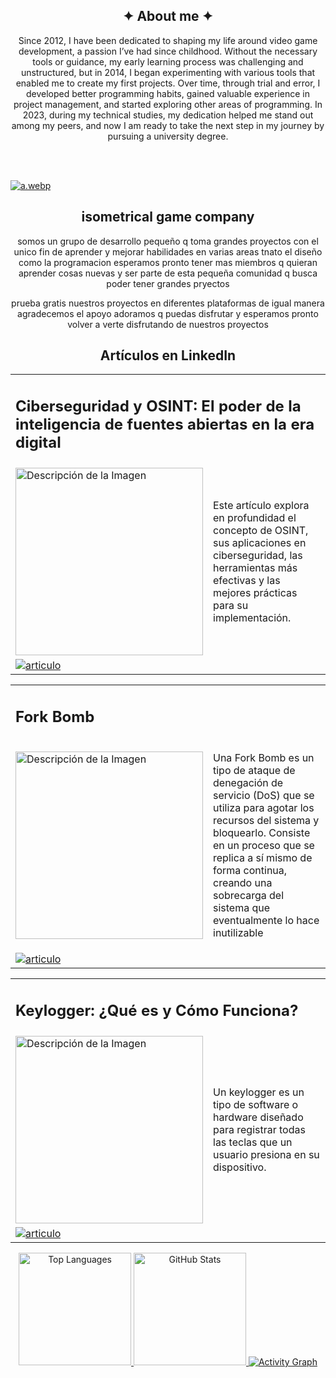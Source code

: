 <!-- si revisas el codigo lo voy a fragmentar y no quiero tener un codigo limpio super estetico est
estoy cansado de eso solo voy a tener cosas funcionales si quieres ver codigo mas limpio revisa mis 
otros proyectos si te interesa trabajar puedes contactarme por cualquier medio o red social-->



<!-- xxxxxxxxxxxxxxxxxxxxxxxxxxxxxxxxxxxxxxxxxxxxxxxxxxxxxxxxxxxxxxxxxxxxxxxxxxxxxxxxxxxxxxxxxxxxxxx Sobre mi   xxxxxxxxxxxxxxxxxxxxxxxxxxxxxxxxxxxxxxxxxxxxxxxxxxxxxxxxxxxxxxxxxxxxxxxxxxxxxxxxxxxxxxxxxxxxxxx -->
<section align="center"> 

<h1> ✦ About me ✦ </h1>

<p>
       Since 2012, I have been dedicated to shaping my life around video game development, a passion I’ve had since childhood. Without the necessary tools or guidance, my early learning process was challenging and unstructured, but in 2014, I began experimenting with
       various tools that enabled me to create my first projects. Over time, through trial and error, I developed better programming habits, gained valuable experience in project management, and started exploring other areas of programming. In 2023, during my
       technical studies, my dedication helped me stand out among my peers, and now I am ready to take the next step in my journey by pursuing a university degree.
</p>

<br> </br> </section>

<!-- banner --> 

[![a.webp](https://i.postimg.cc/7ZMmj0Ss/a.webp)](https://postimg.cc/pmrfF9Gz)




<!-- xxxxxxxxxxxxxxxxxxxxxxxxxxxxxxxxxxxxxxxxxxxxxxxxxxxxxxxxxxxxxxxxxxxxxxxxxxxxxxxxxxxxxxxxxxxxxxx exp laboral xxxxxxxxxxxxxxxxxxxxxxxxxxxxxxxxxxxxxxxxxxxxxxxxxxxxxxxxxxxxxxxxxxxxxxxxxxxxxxxxxxxxxxxxxxxxxxx -->


<!-- xxxxxxxxxxxxxxxxxxxxxxxxxxxxxxxxxxxxxxxxxxxxxxxxxxxxxxxxxxxxxxxxxxxxxxxxxxxxxxxxxxxxxxxxxxxxxxx isometrical game company xxxxxxxxxxxxxxxxxxxxxxxxxxxxxxxxxxxxxxxxxxxxxxxxxxxxxxxxxxxxxxxxxxxxxxxxxxxxxxxxxxxxxxxxxxxxxxx -->
<section align="center">
  
<h1> isometrical game company </h1>
  
<p>
       somos un grupo de desarrollo pequeño q toma grandes proyectos con el unico fin de aprender y mejorar habilidades
       en varias areas tnato el diseño como la programacion esperamos pronto tener mas miembros q quieran aprender cosas nuevas
       y ser parte de esta pequeña comunidad q busca poder tener grandes pryectos
</p>

  
<p>
       prueba gratis nuestros proyectos en diferentes plataformas de igual manera agradecemos el apoyo adoramos q puedas disfrutar 
       y esperamos pronto volver a verte disfrutando de nuestros proyectos
</p>

</table></section>
<!-- xxxxxxxxxxxxxxxxxxxxxxxxxxxxxxxxxxxxxxxxxxxxxxxxxxxxxxxxxxxxxxxxxxxxxxxxxxxxxxxxxxxxxxxxxxxxxxx articulos xxxxxxxxxxxxxxxxxxxxxxxxxxxxxxxxxxxxxxxxxxxxxxxxxxxxxxxxxxxxxxxxxxxxxxxxxxxxxxxxxxxxxxxxxxxxxxx -->
<section align="center">
<h1>Artículos en LinkedIn</h1>
    
    
<table> <tr>  <td colspan="2">
<h2>Ciberseguridad y OSINT: El poder de la inteligencia de fuentes abiertas en la era digital</h2>
</td> </tr> <tr> <td>
<img src="https://media.licdn.com/dms/image/v2/D4D12AQG8tR7Is7Zoyg/article-cover_image-shrink_423_752/article-cover_image-shrink_423_752/0/1738122917883?e=1743638400&v=beta&t=W0jVNibEOvL7xaDbL3-HRYhGe7aGnK-vjkRR3cetBzc" alt="Descripción de la Imagen" width="300"/>
</td> <td>
<p>Este artículo explora en profundidad el concepto de OSINT, sus aplicaciones en ciberseguridad, las herramientas más efectivas y las mejores prácticas para su implementación.</p>
</td> </tr> <tr>
<td colspan="2"> <a href="https://www.linkedin.com/pulse/ciberseguridad-y-osint-el-poder-de-la-inteligencia-en-caceres-rios-nkn8f/?trackingId=BZKxfIbNRAmZrs5q4uyZPQ%3D%3D" target="_blank">
<img src="https://img.shields.io/badge/Lee_este_artículo-ffffff?style=for-the-badge&logo=linkedin&logoColor=blue" alt="articulo">
</a> </td> </tr> </table> 


<table> <tr>  <td colspan="2">
<h2>Fork Bomb</h2>
</td> </tr> <tr> <td>
<img src="https://media.licdn.com/dms/image/v2/D4E12AQGxfFzTUYJ9aw/article-cover_image-shrink_720_1280/article-cover_image-shrink_720_1280/0/1735818143837?e=1741219200&v=beta&t=HQr-0tVej-ILdOFUWFm_o5iXawjKCc0Q5pwcGOMzKMw" alt="Descripción de la Imagen" width="300"/>
</td> <td>
<p>Una Fork Bomb es un tipo de ataque de denegación de servicio (DoS) que se utiliza para agotar los recursos del sistema y bloquearlo. Consiste en un proceso que se replica a sí mismo de forma continua, creando una sobrecarga del sistema que eventualmente lo hace inutilizable</p>
</td> </tr> <tr>
<td colspan="2"> <a href="https://www.linkedin.com/pulse/fork-bomb-miguel-angel-caceres-rios-tfsle/" target="_blank">
<img src="https://img.shields.io/badge/Lee_este_artículo-ffffff?style=for-the-badge&logo=linkedin&logoColor=blue" alt="articulo">
</a> </td> </tr> </table> 


<table> <tr>  <td colspan="2">
<h2>Keylogger: ¿Qué es y Cómo Funciona?</h2>
</td> </tr> <tr> <td>
<img src="https://media.licdn.com/dms/image/v2/D4E12AQHn0KLuv_YRTw/article-cover_image-shrink_720_1280/article-cover_image-shrink_720_1280/0/1735819245673?e=1741219200&v=beta&t=y2x56IGXAUvOk-6o7gfIeGr6LFGJhRY-5h1MoBWkUkE" alt="Descripción de la Imagen" width="300"/>
</td> <td>
<p>Un keylogger es un tipo de software o hardware diseñado para registrar todas las teclas que un usuario presiona en su dispositivo.</p>
</td> </tr> <tr>
<td colspan="2"> <a href="https://www.linkedin.com/pulse/keylogger-qu%25C3%25A9-es-y-c%25C3%25B3mo-funciona-miguel-angel-caceres-rios-yfjoe/" target="_blank">
<img src="https://img.shields.io/badge/Lee_este_artículo-ffffff?style=for-the-badge&logo=linkedin&logoColor=blue" alt="articulo">
</a> </td> </tr> </table> </section>







<!-- xxxxxxxxxxxxxxxxxxxxxxxxxxxxxxxxxxxxxxxxxxxxxxxxxxxxxxxxxxxxxxxxxxxxxxxxxxxxxxxxxxxxxxxxxxxxxxx estadisticas github xxxxxxxxxxxxxxxxxxxxxxxxxxxxxxxxxxxxxxxxxxxxxxxxxxxxxxxxxxxxxxxxxxxxxxxxxxxxxxxxxxxxxxxxxxxxxxx -->
<section align="center">
  
  <!-- Top Languages -->
  <a href="https://github.com/miguelacaceresrios">
    <img height="180em" src="https://github-readme-stats.vercel.app/api/top-langs/?username=miguelacaceresrios&layout=compact&langs_count=8&theme=dark" alt="Top Languages" />
  </a>
  
  <!-- GitHub Stats -->
  <a href="https://github.com/miguelacaceresrios">
    <img height="180em" src="https://github-readme-stats-eight-theta.vercel.app/api?username=miguelacaceresrios&show_icons=true&theme=dark&include_all_commits=true&count_private=true" alt="GitHub Stats" />
  </a>


  <!-- Activity Graph -->
  <a href="https://github.com/Ashutosh00710/github-readme-activity-graph">
    <img src="https://github-readme-activity-graph.vercel.app/graph?username=miguelacaceresrios&theme=github-dark" alt="Activity Graph" />
  </a>
  
</section>
